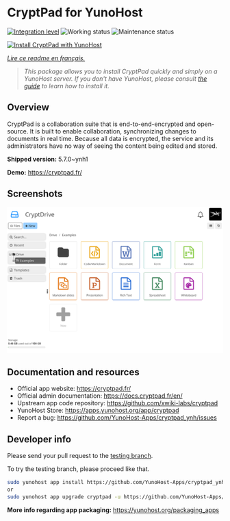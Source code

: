 <!--
N.B.: This README was automatically generated by https://github.com/YunoHost/apps/tree/master/tools/readme_generator
It shall NOT be edited by hand.
-->

# CryptPad for YunoHost

[![Integration level](https://dash.yunohost.org/integration/cryptpad.svg)](https://dash.yunohost.org/appci/app/cryptpad) ![Working status](https://ci-apps.yunohost.org/ci/badges/cryptpad.status.svg) ![Maintenance status](https://ci-apps.yunohost.org/ci/badges/cryptpad.maintain.svg)

[![Install CryptPad with YunoHost](https://install-app.yunohost.org/install-with-yunohost.svg)](https://install-app.yunohost.org/?app=cryptpad)

*[Lire ce readme en français.](./README_fr.md)*

> *This package allows you to install CryptPad quickly and simply on a YunoHost server.
If you don't have YunoHost, please consult [the guide](https://yunohost.org/#/install) to learn how to install it.*

## Overview

CryptPad is a collaboration suite that is end-to-end-encrypted and open-source. It is built to enable collaboration, synchronizing changes to documents in real time. Because all data is encrypted, the service and its administrators have no way of seeing the content being edited and stored.

**Shipped version:** 5.7.0~ynh1

**Demo:** https://cryptpad.fr/

## Screenshots

![Screenshot of CryptPad](./doc/screenshots/screenshot.png)

## Documentation and resources

* Official app website: <https://cryptpad.fr/>
* Official admin documentation: <https://docs.cryptpad.fr/en/>
* Upstream app code repository: <https://github.com/xwiki-labs/cryptpad>
* YunoHost Store: <https://apps.yunohost.org/app/cryptpad>
* Report a bug: <https://github.com/YunoHost-Apps/cryptpad_ynh/issues>

## Developer info

Please send your pull request to the [testing branch](https://github.com/YunoHost-Apps/cryptpad_ynh/tree/testing).

To try the testing branch, please proceed like that.

``` bash
sudo yunohost app install https://github.com/YunoHost-Apps/cryptpad_ynh/tree/testing --debug
or
sudo yunohost app upgrade cryptpad -u https://github.com/YunoHost-Apps/cryptpad_ynh/tree/testing --debug
```

**More info regarding app packaging:** <https://yunohost.org/packaging_apps>